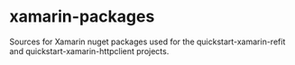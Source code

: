 # xamarin-packages
Sources for Xamarin nuget packages used for the quickstart-xamarin-refit and quickstart-xamarin-httpclient projects.
